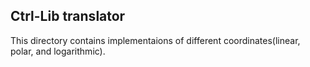## Ctrl-Lib translator
This directory contains implementaions of different coordinates(linear, polar, and logarithmic).
